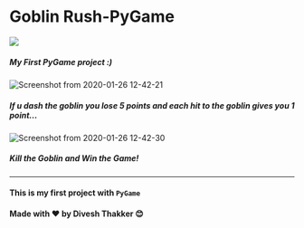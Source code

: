 <h1 align="centre">Goblin Rush-PyGame</h1>

[![](https://img.shields.io/badge/Made%20With-PyGame-informational?style=for-the-badge&logo=Python)](https://www.python.org "Python")

##### My First PyGame project :)
![Screenshot from 2020-01-26 12-42-21](https://user-images.githubusercontent.com/52334437/73131937-a4c66380-4039-11ea-995e-f2a0945f0b0a.png)
##### If u dash the goblin you lose 5 points and each hit to the goblin gives you 1 point...
![Screenshot from 2020-01-26 12-42-30](https://user-images.githubusercontent.com/52334437/73131951-d4756b80-4039-11ea-9807-42c4b3454d98.png)
##### Kill the Goblin and Win the Game!
---
#### This is my first project with `PyGame` 
#### Made with :heart: by Divesh Thakker :blush:
